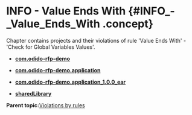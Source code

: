 # INFO - Value Ends With {#INFO_-_Value_Ends_With .concept}

Chapter contains projects and their violations of rule 'Value Ends With' - 'Check for Global Variables Values'.

-   **[com.odido-rfp-demo](../../qa/rules/Value_Ends_With/violation3.md)**  

-   **[com.odido-rfp-demo.application](../../qa/rules/Value_Ends_With/violation4.md)**  

-   **[com.odido-rfp-demo.application\_1.0.0\_ear](../../qa/rules/Value_Ends_With/violation1.md)**  

-   **[sharedLibrary](../../qa/rules/Value_Ends_With/violation2.md)**  


**Parent topic:**[Violations by rules](../../qa/common/violationsByRules.md)

